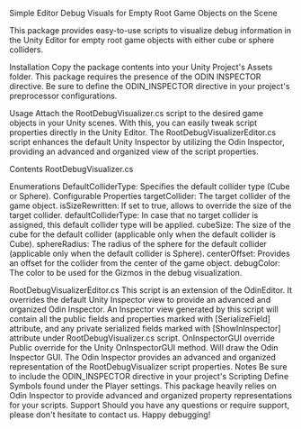 Simple Editor Debug Visuals for Empty Root Game Objects on the Scene

This package provides easy-to-use scripts to visualize debug information in the Unity Editor for empty root game objects with either cube or sphere colliders.

Installation
Copy the package contents into your Unity Project's Assets folder. This package requires the presence of the ODIN INSPECTOR directive. Be sure to define the ODIN_INSPECTOR directive in your project's preprocessor configurations.

Usage
Attach the RootDebugVisualizer.cs script to the desired game objects in your Unity scenes. With this, you can easily tweak script properties directly in the Unity Editor.
The RootDebugVisualizerEditor.cs script enhances the default Unity Inspector by utilizing the Odin Inspector, providing an advanced and organized view of the script properties.

Contents
RootDebugVisualizer.cs

Enumerations
DefaultColliderType: Specifies the default collider type (Cube or Sphere).
Configurable Properties
targetCollider: The target collider of the game object.
isSizeRewritten: If set to true, allows to override the size of the target collider.
defaultColliderType: In case that no target collider is assigned, this default collider type will be applied.
cubeSize: The size of the cube for the default collider (applicable only when the default collider is Cube).
sphereRadius: The radius of the sphere for the default collider (applicable only when the default collider is Sphere).
centerOffset: Provides an offset for the collider from the center of the game object.
debugColor: The color to be used for the Gizmos in the debug visualization.

RootDebugVisualizerEditor.cs
This script is an extension of the OdinEditor. It overrides the default Unity Inspector view to provide an advanced and organized Odin Inspector.
An Inspector view generated by this script will contain all the public fields and properties marked with [SerializeField] attribute, and any private serialized fields marked with [ShowInInspector] attribute under RootDebugVisualizer.cs script.
OnInspectorGUI override
Public override for the Unity OnInspectorGUI method. Will draw the Odin Inspector GUI. The Odin Inspector provides an advanced and organized representation of the RootDebugVisualizer script properties.
Notes
Be sure to include the ODIN_INSPECTOR directive in your project's Scripting Define Symbols found under the Player settings. This package heavily relies on Odin Inspector to provide advanced and organized property representations for your scripts.
Support
Should you have any questions or require support, please don't hesitate to contact us. Happy debugging!